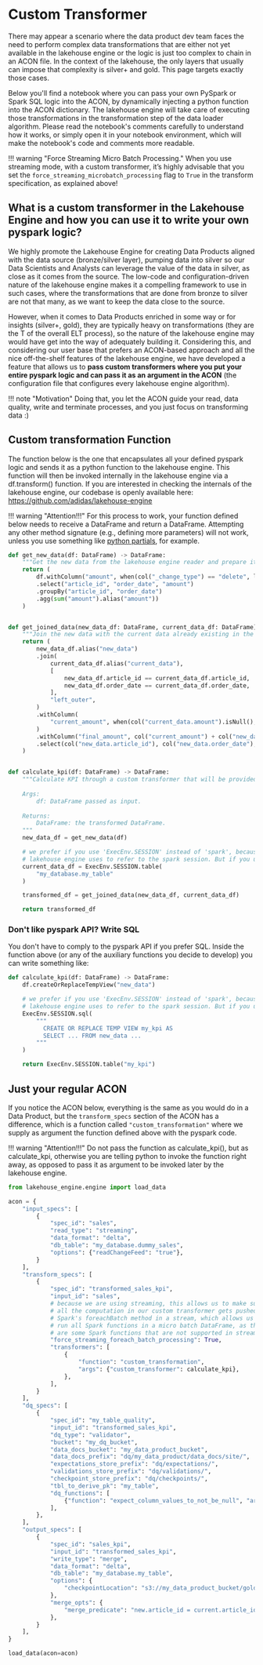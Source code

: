 # Custom Transformer

There may appear a scenario where the data product dev team faces the need to perform complex data transformations that are either not yet available in the lakehouse engine or the logic is just too complex to chain in an ACON file. In the context of the lakehouse, the only layers that usually can impose that complexity is silver+ and gold. This page targets exactly those cases.

Below you'll find a notebook where you can pass your own PySpark or Spark SQL logic into the ACON, by dynamically injecting a python function into the ACON dictionary. The lakehouse engine will take care of executing those transformations in the transformation step of the data loader algorithm. Please read the notebook's comments carefully to understand how it works, or simply open it in your notebook environment, which will make the notebook's code and comments more readable.

!!! warning "Force Streaming Micro Batch Processing."
    When you use streaming mode, with a custom transformer, it’s highly advisable that you set the `force_streaming_microbatch_processing` flag to `True` in the transform specification, as explained above!

## What is a custom transformer in the Lakehouse Engine and how you can use it to write your own pyspark logic?

We highly promote the Lakehouse Engine for creating Data Products aligned with the data source (bronze/silver layer), pumping data into silver so our Data Scientists and Analysts can leverage the value of the data in silver, as close as it comes from the source.
The low-code and configuration-driven nature of the lakehouse engine makes it a compelling framework to use in such cases, where the transformations that are done from bronze to silver are not that many, as we want to keep the data close to the source.

However, when it comes to Data Products enriched in some way or for insights (silver+, gold), they are typically heavy
on transformations (they are the T of the overall ELT process), so the nature of the lakehouse engine may would have
get into the way of adequately building it. Considering this, and considering our user base that prefers an ACON-based
approach and all the nice off-the-shelf features of the lakehouse engine, we have developed a feature that
allows us to **pass custom transformers where you put your entire pyspark logic and can pass it as an argument
in the ACON** (the configuration file that configures every lakehouse engine algorithm).

!!! note "Motivation"
    Doing that, you let the ACON guide your read, data quality, write and terminate processes, and you just focus on transforming data :)

## Custom transformation Function

The function below is the one that encapsulates all your defined pyspark logic and sends it as a python function to the lakehouse engine. This function will then be invoked internally in the lakehouse engine via a df.transform() function. If you are interested in checking the internals of the lakehouse engine, our codebase is openly available here: https://github.com/adidas/lakehouse-engine

!!! warning "Attention!!!"
    For this process to work, your function defined below needs to receive a DataFrame and return a DataFrame. Attempting any other method signature (e.g., defining more parameters) will not work, unless you use something like [python partials](https://docs.python.org/3/library/functools.html#functools.partial), for example.

```python
def get_new_data(df: DataFrame) -> DataFrame:
    """Get the new data from the lakehouse engine reader and prepare it."""
    return (
        df.withColumn("amount", when(col("_change_type") == "delete", lit(0)).otherwise(col("amount")))
        .select("article_id", "order_date", "amount")
        .groupBy("article_id", "order_date")
        .agg(sum("amount").alias("amount"))
    )


def get_joined_data(new_data_df: DataFrame, current_data_df: DataFrame) -> DataFrame:
    """Join the new data with the current data already existing in the target dataset."""
    return (
        new_data_df.alias("new_data")
        .join(
            current_data_df.alias("current_data"),
            [
                new_data_df.article_id == current_data_df.article_id,
                new_data_df.order_date == current_data_df.order_date,
            ],
            "left_outer",
        )
        .withColumn(
            "current_amount", when(col("current_data.amount").isNull(), lit(0)).otherwise("current_data.amount")
        )
        .withColumn("final_amount", col("current_amount") + col("new_data.amount"))
        .select(col("new_data.article_id"), col("new_data.order_date"), col("final_amount").alias("amount"))
    )


def calculate_kpi(df: DataFrame) -> DataFrame:
    """Calculate KPI through a custom transformer that will be provided in the ACON.
 
    Args:
        df: DataFrame passed as input.
 
    Returns:
        DataFrame: the transformed DataFrame.
    """
    new_data_df = get_new_data(df)

    # we prefer if you use 'ExecEnv.SESSION' instead of 'spark', because is the internal object the
    # lakehouse engine uses to refer to the spark session. But if you use 'spark' should also be fine.
    current_data_df = ExecEnv.SESSION.table(
        "my_database.my_table"
    )

    transformed_df = get_joined_data(new_data_df, current_data_df)

    return transformed_df
```

### Don't like pyspark API? Write SQL

You don't have to comply to the pyspark API if you prefer SQL. Inside the function above (or any of
the auxiliary functions you decide to develop) you can write something like:

````python
def calculate_kpi(df: DataFrame) -> DataFrame:
    df.createOrReplaceTempView("new_data")

    # we prefer if you use 'ExecEnv.SESSION' instead of 'spark', because is the internal object the
    # lakehouse engine uses to refer to the spark session. But if you use 'spark' should also be fine.
    ExecEnv.SESSION.sql(
        """
          CREATE OR REPLACE TEMP VIEW my_kpi AS
          SELECT ... FROM new_data ...
        """
    )

    return ExecEnv.SESSION.table("my_kpi")
````

## Just your regular ACON

If you notice the ACON below, everything is the same as you would do in a Data Product, but the `transform_specs` section of the ACON has a difference, which is a function called `"custom_transformation"` where we supply as argument the function defined above with the pyspark code.

!!! warning "Attention!!!"
    Do not pass the function as calculate_kpi(), but as calculate_kpi, otherwise you are telling python to invoke the function right away, as opposed to pass it as argument to be invoked later by the lakehouse engine.

```python
from lakehouse_engine.engine import load_data

acon = {
    "input_specs": [
        {
            "spec_id": "sales",
            "read_type": "streaming",
            "data_format": "delta",
            "db_table": "my_database.dummy_sales",
            "options": {"readChangeFeed": "true"},
        }
    ],
    "transform_specs": [
        {
            "spec_id": "transformed_sales_kpi",
            "input_id": "sales",
            # because we are using streaming, this allows us to make sure that
            # all the computation in our custom transformer gets pushed to
            # Spark's foreachBatch method in a stream, which allows us to
            # run all Spark functions in a micro batch DataFrame, as there
            # are some Spark functions that are not supported in streaming.
            "force_streaming_foreach_batch_processing": True,
            "transformers": [
                {
                    "function": "custom_transformation",
                    "args": {"custom_transformer": calculate_kpi},
                },
            ],
        }
    ],
    "dq_specs": [
        {
            "spec_id": "my_table_quality",
            "input_id": "transformed_sales_kpi",
            "dq_type": "validator",
            "bucket": "my_dq_bucket",
            "data_docs_bucket": "my_data_product_bucket",
            "data_docs_prefix": "dq/my_data_product/data_docs/site/",
            "expectations_store_prefix": "dq/expectations/",
            "validations_store_prefix": "dq/validations/",
            "checkpoint_store_prefix": "dq/checkpoints/",
            "tbl_to_derive_pk": "my_table",
            "dq_functions": [
                {"function": "expect_column_values_to_not_be_null", "args": {"column": "article_id"}},
            ],
        },
    ],
    "output_specs": [
        {
            "spec_id": "sales_kpi",
            "input_id": "transformed_sales_kpi",
            "write_type": "merge",
            "data_format": "delta",
            "db_table": "my_database.my_table",
            "options": {
                "checkpointLocation": "s3://my_data_product_bucket/gold/my_table",
            },
            "merge_opts": {
                "merge_predicate": "new.article_id = current.article_id AND new.order_date = current.order_date"
            },
        }
    ],
}

load_data(acon=acon)
```